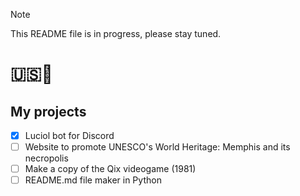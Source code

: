 > [!NOTE]
> This README file is in progress, please stay tuned.

# 🇺🇸🏴󠁧󠁢󠁥󠁮󠁧󠁿

## My projects

- [x] Luciol bot for Discord
- [ ] Website to promote UNESCO's World Heritage: Memphis and its necropolis
- [ ] Make a copy of the Qix videogame (1981)
- [ ] README.md file maker in Python
